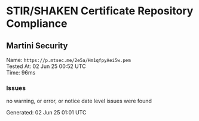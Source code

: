 # STIR/SHAKEN Certificate Repository Compliance

## Martini Security

Name: `https://p.mtsec.me/2e5a/Hm1qfpyAei5w.pem`\
Tested At: 02 Jun 25 00:52 UTC\
Time: 96ms

### Issues

no warning, or error, or notice date level issues were found

Generated: 02 Jun 25 01:01 UTC
